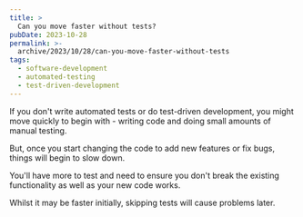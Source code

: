 ```yaml
---
title: >
  Can you move faster without tests?
pubDate: 2023-10-28
permalink: >-
  archive/2023/10/28/can-you-move-faster-without-tests
tags:
  - software-development
  - automated-testing
  - test-driven-development
---
```


If you don't write automated tests or do test-driven development, you might move quickly to begin with - writing code and doing small amounts of manual testing.

But, once you start changing the code to add new features or fix bugs, things will begin to slow down.

You'll have more to test and need to ensure you don't break the existing functionality as well as your new code works.

Whilst it may be faster initially, skipping tests will cause problems later.
